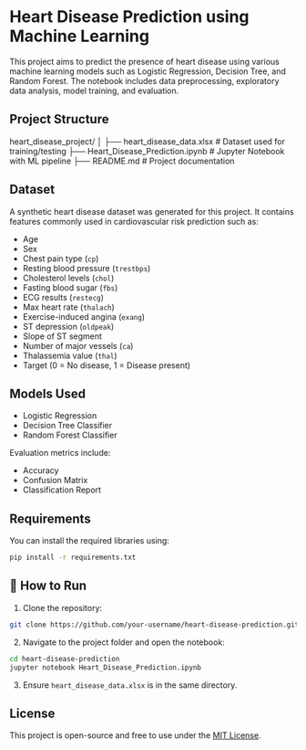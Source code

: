 
#  Heart Disease Prediction using Machine Learning

This project aims to predict the presence of heart disease using various machine learning models such as Logistic Regression, Decision Tree, and Random Forest. The notebook includes data preprocessing, exploratory data analysis, model training, and evaluation.


##  Project Structure

heart_disease_project/
│
├── heart_disease_data.xlsx              # Dataset used for training/testing
├── Heart_Disease_Prediction.ipynb       # Jupyter Notebook with ML pipeline
├── README.md                            # Project documentation


##  Dataset

A synthetic heart disease dataset was generated for this project. It contains features commonly used in cardiovascular risk prediction such as:

- Age
- Sex
- Chest pain type (`cp`)
- Resting blood pressure (`trestbps`)
- Cholesterol levels (`chol`)
- Fasting blood sugar (`fbs`)
- ECG results (`restecg`)
- Max heart rate (`thalach`)
- Exercise-induced angina (`exang`)
- ST depression (`oldpeak`)
- Slope of ST segment
- Number of major vessels (`ca`)
- Thalassemia value (`thal`)
- Target (0 = No disease, 1 = Disease present)

##  Models Used

- Logistic Regression
- Decision Tree Classifier
- Random Forest Classifier

Evaluation metrics include:
- Accuracy
- Confusion Matrix
- Classification Report

## Requirements

You can install the required libraries using:

```bash
pip install -r requirements.txt
```

## 🚀 How to Run

1. Clone the repository:
```bash
git clone https://github.com/your-username/heart-disease-prediction.git
```

2. Navigate to the project folder and open the notebook:
```bash
cd heart-disease-prediction
jupyter notebook Heart_Disease_Prediction.ipynb
```

3. Ensure `heart_disease_data.xlsx` is in the same directory.

##  License

This project is open-source and free to use under the [MIT License](LICENSE).
